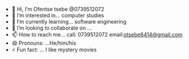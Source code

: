 - 👋 Hi, I’m  Ofentse tsebe @0739512072 
- 👀 I’m interested in... computer studies
- 🌱 I’m currently learning... software engineering
- 💞️ I’m looking to collaborate on ... 
- 📫 How to reach me... call: 0739512072
                        email:otsebe6414@gmail.com 
- 😄 Pronouns: ...He/him/his
- ⚡ Fun fact: ... I like mystery movies

<!---
0739512072/0739512072 is a ✨ special ✨ repository because its `README.md` (this file) appears on your GitHub profile.
You can click the Preview link to take a look at your changes.
--->

